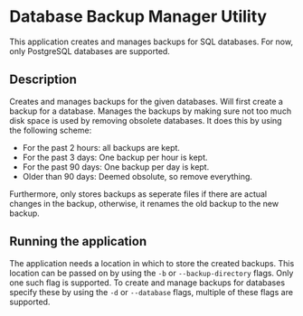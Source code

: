 # Database Backup Manager Utility
This application creates and manages backups for SQL databases. For now, only PostgreSQL databases are supported.
## Description
Creates and manages backups for the given databases. Will first create a backup for a database. Manages the backups by making sure not too much disk space is used by removing obsolete databases. It does this by using the following scheme:
 - For the past 2 hours: all backups are kept.
 - For the past 3 days: One backup per hour is kept.
 - For the past 90 days: One backup per day is kept.
 - Older than 90 days: Deemed obsolute, so remove everything.
 
 Furthermore, only stores backups as seperate files if there are actual changes in the backup, otherwise, it renames the old backup to the new backup.
## Running the application
The application needs a location in which to store the created backups. This location can be passed on by using the `-b` or `--backup-directory` flags. Only one such flag is supported. To create and manage backups for databases specify these by using the `-d` or `--database` flags, multiple of these flags are supported.
